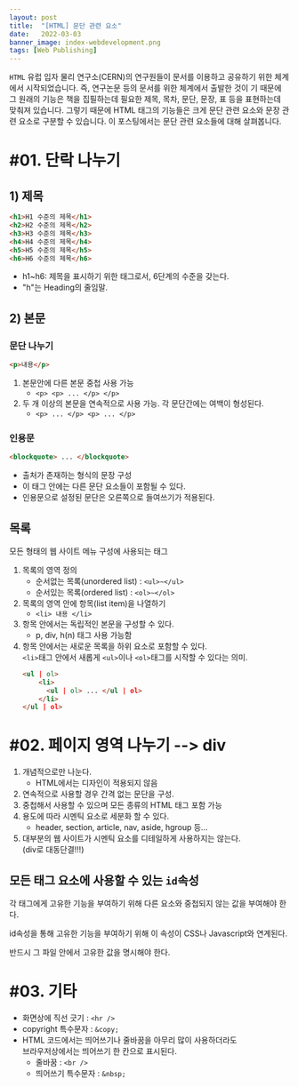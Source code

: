 ```yaml
---
layout: post
title:  "[HTML] 문단 관련 요소"
date:   2022-03-03
banner_image: index-webdevelopment.png
tags: [Web Publishing]
---
```


`HTML` 유럽 입자 물리 연구소(CERN)의 연구원들이 문서를 이용하고 공유하기 위한 체계에서 시작되었습니다. 즉, 연구논문 등의 문서를 위한 체계에서 출발한 것이 기 때문에 그 원래의 기능은 책을 집필하는데 필요한 제목, 목차, 문단, 문장, 표 등을 표현하는데 맞춰져 있습니다. 그렇기 때문에 HTML 태그의 기능들은 크게 문단 관련 요소와 문장 관련 요소로 구분할 수 있습니다. 이 포스팅에서는 문단 관련 요소들에 대해 살펴봅니다.

<!--more-->

# #01. 단락 나누기

## 1) 제목

```html
<h1>H1 수준의 제목</h1>
<h2>H2 수준의 제목</h2>
<h3>H3 수준의 제목</h3>
<h4>H4 수준의 제목</h4>
<h5>H5 수준의 제목</h5>
<h6>H6 수준의 제목</h6>
```

- h1~h6: 제목을 표시하기 위한 태그로서, 6단계의 수준을 갖는다.
- "h"는 Heading의 줄임말.


## 2) 본문

### 문단 나누기

```html
<p>내용</p>
```
1. 본문안에 다른 본문 중첩 사용 가능<br/>
    * `<p> <p> ... </p> </p>`
1. 두 개 이상의 본문을 연속적으로 사용 가능. 각 문단간에는 여백이 형성된다.<br/>
    * `<p> ... </p> <p> ... </p>`

### 인용문

```html
<blockquote> ... </blockquote>
```

- 출처가 존재하는 형식의 문장 구성
- 이 태그 안에는 다른 문단 요소들이 포함될 수 있다.
- 인용문으로 설정된 문단은 오른쪽으로 들여쓰기가 적용된다.

## 목록

모든 형태의 웹 사이트 메뉴 구성에 사용되는 태그

1. 목록의 영역 정의
    * 순서없는 목록(unordered list) : `<ul>~</ul>`
    * 순서있는 목록(ordered list) : `<ol>~</ol>`
1. 목록의 영역 안에 항목(list item)을 나열하기
    * `<li> 내용 </li>`
1. 항목 안에서는 독립적인 본문을 구성할 수 있다.
    * p, div, h(n) 태그 사용 가능함
1. 항목 안에서는 새로운 목록을 하위 요소로 포함할 수 있다.<br/>
`<li>`태그 안에서 새롭게 `<ul>`이나 `<ol>`태그를 시작할 수 있다는 의미.
    ```html
    <ul | ol>
        <li>
          <ul | ol> ... </ul | ol>
        </li>
    </ul | ol>
    ```


# #02. 페이지 영역 나누기 --> div

1. 개념적으로만 나눈다.
    * HTML에서는 디자인이 적용되지 않음
1. 연속적으로 사용할 경우 간격 없는 문단을 구성.
1. 중첩해서 사용할 수 있으며 모든 종류의 HTML 태그 포함 가능
1. 용도에 따라 시멘틱 요소로 세분화 할 수 있다.
    * header, section, article, nav, aside, hgroup 등...
1. 대부분의 웹 사이트가 시멘틱 요소를 디테일하게 사용하지는 않는다.<br/>
(div로 대동단결!!!)

## 모든 태그 요소에 사용할 수 있는 `id`속성

각 태그에게 고유한 기능을 부여하기 위해 다른 요소와 중첩되지 않는 값을 부여해야 한다.

id속성을 통해 고유한 기능을 부여하기 위해 이 속성이 CSS나 Javascript와 연계된다.

반드시 그 파일 안에서 고유한 값을 명시해야 한다.

# #03. 기타

- 화면상에 직선 긋기 : `<hr />`
- copyright 특수문자 : `&copy;`
- HTML 코드에서는 띄어쓰기나 줄바꿈을 아무리 많이 사용하더라도<br/>
브라우저상에서는 띄어쓰기 한 칸으로 표시된다.
    * 줄바꿈 : `<br />`
    * 띄어쓰기 특수문자 : `&nbsp;`